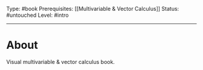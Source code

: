 Type: #book
Prerequisites: [[Multivariable & Vector Calculus]]
Status: #untouched 
Level: #intro 

----
# About

Visual multivariable & vector calculus book.